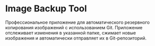 # Image Backup Tool

Профессиональное приложение для автоматического резервного копирования изображений с использованием Git. 
Приложение отслеживает изменения в указанной папке, сжимает новые изображения и автоматически отправляет их в Git-репозиторий.